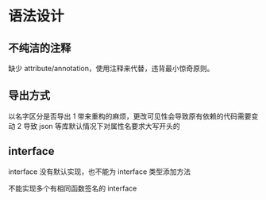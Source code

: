 # 语法设计

## 不纯洁的注释

缺少 attribute/annotation，使用注释来代替，违背最小惊奇原则。


## 导出方式

以名字区分是否导出
1 带来重构的麻烦，更改可见性会导致原有依赖的代码需要变动
2 导致 json 等库默认情况下对属性名要求大写开头的

## interface

interface 没有默认实现，也不能为 interface 类型添加方法

不能实现多个有相同函数签名的 interface
